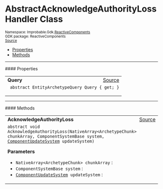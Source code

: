 
# AbstractAcknowledgeAuthorityLossHandler Class
<sup>
Namespace: Improbable.Gdk.<a href="{{urlRoot}}/api/reactive-components-index">ReactiveComponents</a><br/>
GDK package: ReactiveComponents<br/>
<a href="https://www.github.com/spatialos/gdk-for-unity/blob/0.2.2/workers/unity/Packages/com.improbable.gdk.core/ReactiveComponents/CodegenAdapters/AcknowledgeAuthorityLossHandler.cs/#L7">Source</a>
<style>
a code {
                    padding: 0em 0.25em!important;
}
code {
                    background-color: #ffffff!important;
}
</style>
</sup>
<nav id="pageToc" class="page-toc"><ul><li><a href="#properties">Properties</a>
<li><a href="#methods">Methods</a>
</ul></nav>










</p>
<hr style="width:100%; border-top-color:#d8d8d8" />
#### Properties


</p>




<table width="100%">
    <tr>
        <td style="border-right:none"><b>Query</b></td>
        <td style="border-left:none; text-align:right"><a href="https://www.github.com/spatialos/gdk-for-unity/blob/0.2.2/workers/unity/Packages/com.improbable.gdk.core/ReactiveComponents/CodegenAdapters/AcknowledgeAuthorityLossHandler.cs/#L9">Source</a></td>
    </tr>
    <tr>
        <td colspan="2">
<code> abstract EntityArchetypeQuery Query { get; }</code></p>



</td>
    </tr>
</table>






</p>
<hr style="width:100%; border-top-color:#d8d8d8" />
#### Methods


</p>




<table width="100%">
    <tr>
        <td style="border-right:none"><b>AcknowledgeAuthorityLoss</b></td>
        <td style="border-left:none; text-align:right"><a href="https://www.github.com/spatialos/gdk-for-unity/blob/0.2.2/workers/unity/Packages/com.improbable.gdk.core/ReactiveComponents/CodegenAdapters/AcknowledgeAuthorityLossHandler.cs/#L11">Source</a></td>
    </tr>
    <tr>
        <td colspan="2">
<code>abstract void AcknowledgeAuthorityLoss(NativeArray&lt;ArchetypeChunk&gt; chunkArray, ComponentSystemBase system, <a href="{{urlRoot}}/api/core/component-update-system">ComponentUpdateSystem</a> updateSystem)</code></p>



</p>

<b>Parameters</b>

<ul>
<li><code>NativeArray&lt;ArchetypeChunk&gt; chunkArray</code> : </li>
<li><code>ComponentSystemBase system</code> : </li>
<li><code><a href="{{urlRoot}}/api/core/component-update-system">ComponentUpdateSystem</a> updateSystem</code> : </li>
</ul>





</td>
    </tr>
</table>





